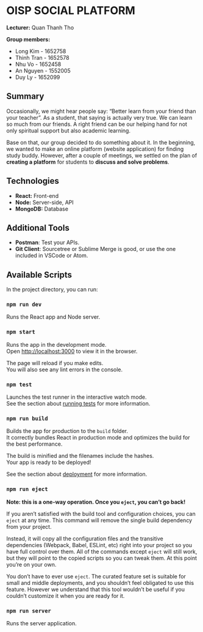 # OISP SOCIAL PLATFORM
**Lecturer:** Quan Thanh Tho

**Group members:**
- Long Kim - 1652758
- Thinh Tran - 1652578
- Nhu Vo - 1652458
- An Nguyen - 1552005
- Duy Ly - 1652099

## Summary
Occasionally, we might hear people say: “Better learn from your friend than your teacher”. As a student, that saying is actually very true. We can learn so much from our friends. A right friend can be our helping hand for not only spiritual support but also academic learning.

Base on that, our group decided to do something about it. In the beginning, we wanted to make an online platform (website application) for finding study buddy. However, after a couple of meetings, we settled on the plan of **creating a platform** for students to **discuss and solve problems**.

## Technologies
- **React:** Front-end
- **Node:** Server-side, API
- **MongoDB:** Database

## Additional Tools
- **Postman**: Test your APIs.
- **Git Client**: Sourcetree or Sublime Merge is good, or use the one included in VSCode or Atom.

## Available Scripts

In the project directory, you can run:

### `npm run dev`

Runs the React app and Node server.

### `npm start`

Runs the app in the development mode.<br>
Open [http://localhost:3000](http://localhost:3000) to view it in the browser.

The page will reload if you make edits.<br>
You will also see any lint errors in the console.

### `npm test`

Launches the test runner in the interactive watch mode.<br>
See the section about [running tests](https://facebook.github.io/create-react-app/docs/running-tests) for more information.

### `npm run build`

Builds the app for production to the `build` folder.<br>
It correctly bundles React in production mode and optimizes the build for the best performance.

The build is minified and the filenames include the hashes.<br>
Your app is ready to be deployed!

See the section about [deployment](https://facebook.github.io/create-react-app/docs/deployment) for more information.

### `npm run eject`

**Note: this is a one-way operation. Once you `eject`, you can’t go back!**

If you aren’t satisfied with the build tool and configuration choices, you can `eject` at any time. This command will remove the single build dependency from your project.

Instead, it will copy all the configuration files and the transitive dependencies (Webpack, Babel, ESLint, etc) right into your project so you have full control over them. All of the commands except `eject` will still work, but they will point to the copied scripts so you can tweak them. At this point you’re on your own.

You don’t have to ever use `eject`. The curated feature set is suitable for small and middle deployments, and you shouldn’t feel obligated to use this feature. However we understand that this tool wouldn’t be useful if you couldn’t customize it when you are ready for it.

### `npm run server`

Runs the server application.
